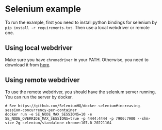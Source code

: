 # Selenium example

To run the example, first you need to install python bindings for selenium by
`pip install -r requirements.txt`. Then use a local webdriver or remote one.

## Using local webdriver

Make sure you have `chromedriver` in your PATH. Otherwise, you need to download
it from [here](https://chromedriver.chromium.org/downloads).

## Using remote webdriver

To use the remote webdriver, you should have the selenium server running. You
can run the server by docker.

```
# See https://github.com/SeleniumHQ/docker-selenium#increasing-session-concurrency-per-container
docker run -e SE_NODE_MAX_SESSIONS=10 -e SE_NODE_OVERRIDE_MAX_SESSIONS=true -p 4444:4444 -p 7900:7900 --shm-size 2g selenium/standalone-chrome:107.0-20221104
```
